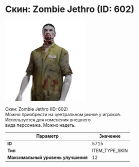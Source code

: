 # Скин: Zombie Jethro (ID: 602)

![Item Image](../img/5715.webp?raw=true)

Скин: Zombie Jethro (ID: 602)<br>Можно приобрести на центральном рынке у игроков.<br>Используется для изменения внешнего<br>вида персонажа. Можно надеть.


| Параметр | Значение |
|----------|----------|
| **ID** | 5715 |
| **Тип** | ITEM_TYPE_SKIN |
| **Максимальный уровень улучшения** | 12 |

